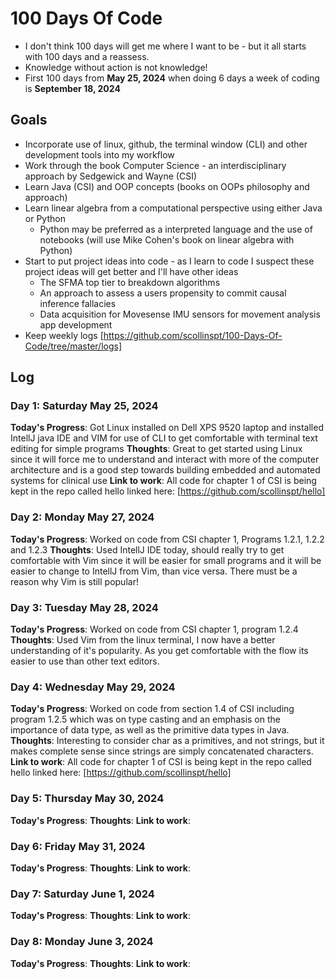 # 100 Days Of Code

 - I don't think 100 days will get me where I want to be - but it all starts with 100 days and a reassess.
 - Knowledge without action is not knowledge!
 - First 100 days from **May 25, 2024** when doing 6 days a week of coding is **September 18, 2024**

## Goals

- Incorporate use of linux, github, the terminal window (CLI) and other development tools into my workflow
- Work through the book Computer Science - an interdisciplinary approach by Sedgewick and Wayne (CSI)
- Learn Java (CSI) and OOP concepts (books on OOPs philosophy and approach)
- Learn linear algebra from a computational perspective using either Java or Python
    - Python may be preferred as a interpreted language and the use of notebooks (will use Mike Cohen's book on linear algebra with Python)
- Start to put project ideas into code - as I learn to code I suspect these project ideas will get better and I'll have other ideas
    - The SFMA top tier to breakdown algorithms
    - An approach to assess a users propensity to commit causal inference fallacies
    - Data acquisition for Movesense IMU sensors for movement analysis app development
- Keep weekly logs [https://github.com/scollinspt/100-Days-Of-Code/tree/master/logs]

## Log

### Day 1: Saturday May 25, 2024

**Today's Progress**: Got Linux installed on Dell XPS 9520 laptop and installed IntellJ java IDE and VIM for use of CLI to get comfortable with terminal text editing for simple programs
**Thoughts**: Great to get started using Linux since it will force me to understand and interact with more of the computer architecture and is a good step towards building embedded and automated systems for clinical use
**Link to work**: All code for chapter 1 of CSI is being kept in the repo called hello linked here: [https://github.com/scollinspt/hello]

### Day 2: Monday May 27, 2024

**Today's Progress**: Worked on code from CSI chapter 1, Programs 1.2.1, 1.2.2 and 1.2.3
**Thoughts**: Used IntellJ IDE today, should really try to get comfortable with Vim since it will be easier for small programs and it will be easier to change to IntellJ from Vim, than vice versa. There must be a reason why Vim is still popular!

### Day 3: Tuesday May 28, 2024

**Today's Progress**: Worked on code from CSI chapter 1, program 1.2.4
**Thoughts**: Used Vim from the linux terminal, I now have a better understanding of it's popularity. As you get comfortable with the flow its easier to use than other text editors.

### Day 4: Wednesday May 29, 2024

**Today's Progress**: Worked on code from section 1.4 of CSI including program 1.2.5 which was on type casting and an emphasis on the importance of data type, as well as the primitive data types in Java. 
**Thoughts**: Interesting to consider char as a primitives, and not strings, but it makes complete sense since strings are simply concatenated characters. 
**Link to work**: All code for chapter 1 of CSI is being kept in the repo called hello linked here: [https://github.com/scollinspt/hello]

### Day 5: Thursday May 30, 2024

**Today's Progress**:
**Thoughts**:
**Link to work**:

### Day 6: Friday May 31, 2024

**Today's Progress**:
**Thoughts**:
**Link to work**:

### Day 7: Saturday June 1, 2024

**Today's Progress**:
**Thoughts**:
**Link to work**:

### Day 8: Monday June 3, 2024

**Today's Progress**:
**Thoughts**:
**Link to work**:



